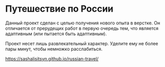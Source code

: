 # Путешествие по России

Данный проект сделан с целью получения нового опыта в верстке. Он отличается от прерудещих работ в первую очередь тем, что является адаптивным (или пытается быть адаптивным).

Проект несет лишь развлекательный характер. Уделите ему не более пары минут, чтобы немножко расслабиться.

https://sashalisitsyn.github.io/russian-travel/
